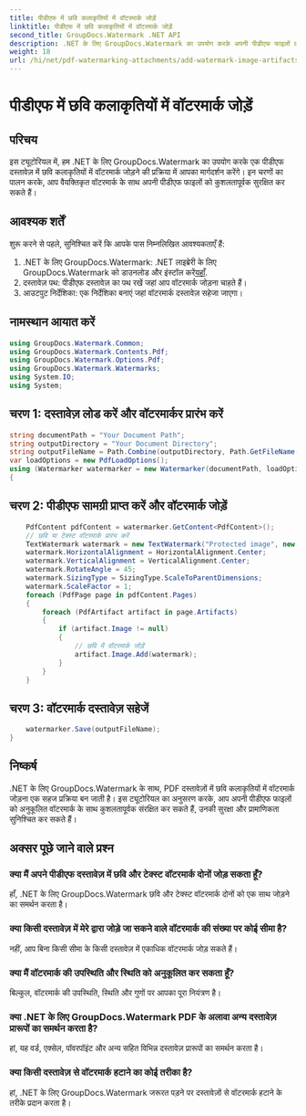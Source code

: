 ```yaml
---
title: पीडीएफ में छवि कलाकृतियों में वॉटरमार्क जोड़ें
linktitle: पीडीएफ में छवि कलाकृतियों में वॉटरमार्क जोड़ें
second_title: GroupDocs.Watermark .NET API
description: .NET के लिए GroupDocs.Watermark का उपयोग करके अपनी पीडीएफ फाइलों को वैयक्तिकृत वॉटरमार्क से सुरक्षित रखें। पीडीएफ दस्तावेज़ों में छवि कलाकृतियों में आसानी से टेक्स्ट या छवि वॉटरमार्क जोड़ें।
weight: 18
url: /hi/net/pdf-watermarking-attachments/add-watermark-image-artifacts-pdf/
---
```


# पीडीएफ में छवि कलाकृतियों में वॉटरमार्क जोड़ें

## परिचय
इस ट्यूटोरियल में, हम .NET के लिए GroupDocs.Watermark का उपयोग करके एक पीडीएफ दस्तावेज़ में छवि कलाकृतियों में वॉटरमार्क जोड़ने की प्रक्रिया में आपका मार्गदर्शन करेंगे। इन चरणों का पालन करके, आप वैयक्तिकृत वॉटरमार्क के साथ अपनी पीडीएफ फाइलों को कुशलतापूर्वक सुरक्षित कर सकते हैं।
## आवश्यक शर्तें
शुरू करने से पहले, सुनिश्चित करें कि आपके पास निम्नलिखित आवश्यकताएँ हैं:
1.  .NET के लिए GroupDocs.Watermark: .NET लाइब्रेरी के लिए GroupDocs.Watermark को डाउनलोड और इंस्टॉल करें[यहाँ](https://releases.groupdocs.com/Watermark/net/).
2. दस्तावेज़ पथ: पीडीएफ दस्तावेज़ का पथ रखें जहां आप वॉटरमार्क जोड़ना चाहते हैं।
3. आउटपुट निर्देशिका: एक निर्देशिका बनाएं जहां वॉटरमार्क दस्तावेज़ सहेजा जाएगा।

## नामस्थान आयात करें
```csharp
using GroupDocs.Watermark.Common;
using GroupDocs.Watermark.Contents.Pdf;
using GroupDocs.Watermark.Options.Pdf;
using GroupDocs.Watermark.Watermarks;
using System.IO;
using System;
```
## चरण 1: दस्तावेज़ लोड करें और वॉटरमार्कर प्रारंभ करें
```csharp
string documentPath = "Your Document Path";
string outputDirectory = "Your Document Directory";
string outputFileName = Path.Combine(outputDirectory, Path.GetFileName(documentPath));
var loadOptions = new PdfLoadOptions();
using (Watermarker watermarker = new Watermarker(documentPath, loadOptions))
{
```
## चरण 2: पीडीएफ सामग्री प्राप्त करें और वॉटरमार्क जोड़ें
```csharp
	PdfContent pdfContent = watermarker.GetContent<PdfContent>();
	// छवि या टेक्स्ट वॉटरमार्क प्रारंभ करें
	TextWatermark watermark = new TextWatermark("Protected image", new Font("Arial", 8));
	watermark.HorizontalAlignment = HorizontalAlignment.Center;
	watermark.VerticalAlignment = VerticalAlignment.Center;
	watermark.RotateAngle = 45;
	watermark.SizingType = SizingType.ScaleToParentDimensions;
	watermark.ScaleFactor = 1;
	foreach (PdfPage page in pdfContent.Pages)
	{
		foreach (PdfArtifact artifact in page.Artifacts)
		{
			if (artifact.Image != null)
			{
				// छवि में वॉटरमार्क जोड़ें
				artifact.Image.Add(watermark);
			}
		}
	}
```
## चरण 3: वॉटरमार्क दस्तावेज़ सहेजें
```csharp
	watermarker.Save(outputFileName);
}
```

## निष्कर्ष
.NET के लिए GroupDocs.Watermark के साथ, PDF दस्तावेज़ों में छवि कलाकृतियों में वॉटरमार्क जोड़ना एक सहज प्रक्रिया बन जाती है। इस ट्यूटोरियल का अनुसरण करके, आप अपनी पीडीएफ फाइलों को अनुकूलित वॉटरमार्क के साथ कुशलतापूर्वक संरक्षित कर सकते हैं, उनकी सुरक्षा और प्रामाणिकता सुनिश्चित कर सकते हैं।
## अक्सर पूछे जाने वाले प्रश्न
### क्या मैं अपने पीडीएफ दस्तावेज़ में छवि और टेक्स्ट वॉटरमार्क दोनों जोड़ सकता हूँ?
हाँ, .NET के लिए GroupDocs.Watermark छवि और टेक्स्ट वॉटरमार्क दोनों को एक साथ जोड़ने का समर्थन करता है।
### क्या किसी दस्तावेज़ में मेरे द्वारा जोड़े जा सकने वाले वॉटरमार्क की संख्या पर कोई सीमा है?
नहीं, आप बिना किसी सीमा के किसी दस्तावेज़ में एकाधिक वॉटरमार्क जोड़ सकते हैं।
### क्या मैं वॉटरमार्क की उपस्थिति और स्थिति को अनुकूलित कर सकता हूँ?
बिल्कुल, वॉटरमार्क की उपस्थिति, स्थिति और गुणों पर आपका पूरा नियंत्रण है।
### क्या .NET के लिए GroupDocs.Watermark PDF के अलावा अन्य दस्तावेज़ प्रारूपों का समर्थन करता है?
हां, यह वर्ड, एक्सेल, पॉवरपॉइंट और अन्य सहित विभिन्न दस्तावेज़ प्रारूपों का समर्थन करता है।
### क्या किसी दस्तावेज़ से वॉटरमार्क हटाने का कोई तरीका है?
हां, .NET के लिए GroupDocs.Watermark जरूरत पड़ने पर दस्तावेज़ों से वॉटरमार्क हटाने के तरीके प्रदान करता है।